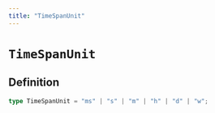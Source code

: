 ```yaml
---
title: "TimeSpanUnit"
---
```


# `TimeSpanUnit`

## Definition

```ts
type TimeSpanUnit = "ms" | "s" | "m" | "h" | "d" | "w";
```
